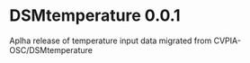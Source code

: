 # DSMtemperature 0.0.1

Aplha release of temperature input data migrated from CVPIA-OSC/DSMtemperature
